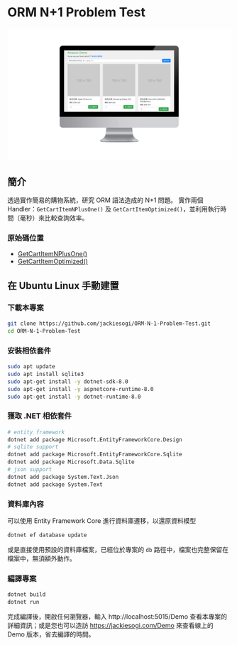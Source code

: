 # ORM N+1 Problem Test

![縮圖](./wwwroot/img/demo.png)

## 簡介
透過實作簡易的購物系統，研究 ORM 語法造成的 N+1 問題。
實作兩個 Handler：`GetCartItemNPlusOne()` 及 `GetCartItemOptimized()`，並利用執行時間（毫秒）來比較查詢效率。

### 原始碼位置
- [GetCartItemNPlusOne()](https://github.com/jackiesogi/ORM-N-1-Problem-Test/blob/master/Controllers/DemoController.cs#L109-L135)
- [GetCartItemOptimized()](https://github.com/jackiesogi/ORM-N-1-Problem-Test/blob/master/Controllers/DemoController.cs#L137-L162)

## 在 Ubuntu Linux 手動建置

### 下載本專案
```bash
git clone https://github.com/jackiesogi/ORM-N-1-Problem-Test.git
cd ORM-N-1-Problem-Test
```

### 安裝相依套件
```bash
sudo apt update
sudo apt install sqlite3
sudo apt-get install -y dotnet-sdk-8.0
sudo apt-get install -y aspnetcore-runtime-8.0
sudo apt-get install -y dotnet-runtime-8.0
```

### 獲取 .NET 相依套件
```bash
# entity framework
dotnet add package Microsoft.EntityFrameworkCore.Design
# sqlite support
dotnet add package Microsoft.EntityFrameworkCore.Sqlite
dotnet add package Microsoft.Data.Sqlite
# json support
dotnet add package System.Text.Json
dotnet add package System.Text
```

### 資料庫內容
可以使用 Entity Framework Core 進行資料庫遷移，以還原資料模型
```bash
dotnet ef database update
```
或是直接使用預設的資料庫檔案，已經位於專案的 `db` 路徑中，檔案也完整保留在檔案中，無須額外動作。

### 編譯專案
```bash
dotnet build
dotnet run
```
完成編譯後，開啟任何瀏覽器，輸入 http://localhost:5015/Demo 查看本專案的詳細資訊；或是您也可以造訪 https://jackiesogi.com/Demo 來查看線上的 Demo 版本，省去編譯的時間。
